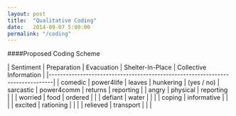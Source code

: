 ```yaml
---
layout: post
title:  "Qualitative Coding"
date:   2014-09-07 5:00:00
permalink: "/coding"
---
```


####Proposed Coding Scheme
	
| Sentiment | Preparation | Evacuation | Shelter-In-Place | Collective Information |
|-------------------------------------------------------------------------------|
| comedic	  | power4life  | leaves     | hunkering        | (yes / no)
| sarcastic | power4comm  | returns    | reporting        | 
| angry	  | physical    | reporting  | |
| worried	  | food        | ordered    | | 
| defiant   | water       |            | |
| coping	  | informative |            | |
| excited	  | rationing   |            | |
| relieved  | transport   |            | |